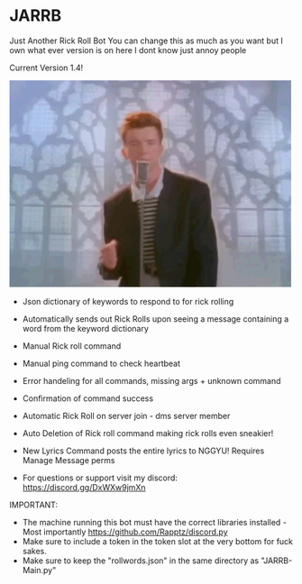 # JARRB
Just Another Rick Roll Bot
You can change this as much as you want but I own what ever version is on here I dont know just annoy people

Current Version 1.4!

 ![ Alt text](Important.gif)
- Json dictionary of keywords to respond to for rick rolling
- Automatically sends out Rick Rolls upon seeing a message containing a word from the keyword dictionary
- Manual Rick roll command
- Manual ping command to check heartbeat
- Error handeling for all commands, missing args + unknown command
- Confirmation of command success
- Automatic Rick Roll on server join - dms server member
- Auto Deletion of Rick roll command making rick rolls even sneakier!
- New Lyrics Command posts the entire lyrics to NGGYU! Requires Manage Message perms

- For questions or support visit my discord: https://discord.gg/DxWXw9jmXn

IMPORTANT:
- The machine running this bot must have the correct libraries installed - Most importantly https://github.com/Rapptz/discord.py
- Make sure to include a token in the token slot at the very bottom for fuck sakes.
- Make sure to keep the "rollwords.json" in the same directory as "JARRB-Main.py"
